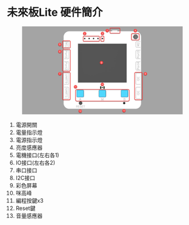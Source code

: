 # 未來板Lite 硬件簡介

<figure><img src="../../.gitbook/assets/image (4) (1) (1) (1) (1) (1).png" alt=""><figcaption></figcaption></figure>

1. 電源開關
2. 電量指示燈
3. 電源指示燈
4. 亮度感應器
5. 電機接口(左右各1)
6. IO接口(左右各2)
7. 串口接口
8. I2C接口
9. 彩色屏幕
10. 咪高峰
11. 編程按鍵x3
12. Reset鍵
13. 音量感應器

